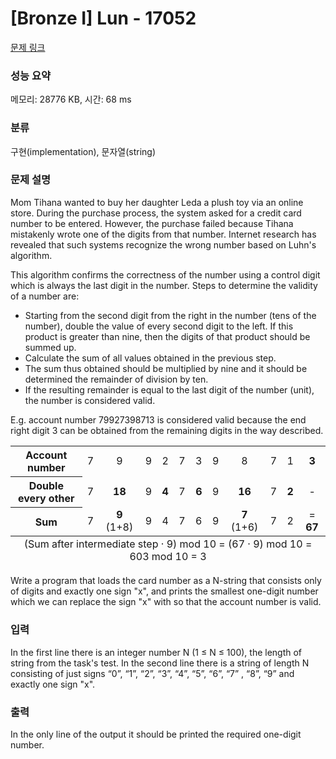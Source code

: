 # [Bronze I] Lun - 17052 

[문제 링크](https://www.acmicpc.net/problem/17052) 

### 성능 요약

메모리: 28776 KB, 시간: 68 ms

### 분류

구현(implementation), 문자열(string)

### 문제 설명

<p>Mom Tihana wanted to buy her daughter Leda a plush toy via an online store. During the purchase process, the system asked for a credit card number to be entered. However, the purchase failed because Tihana mistakenly wrote one of the digits from that number. Internet research has revealed that such systems recognize the wrong number based on Luhn's algorithm.</p>

<p>This algorithm confirms the correctness of the number using a control digit which is always the last digit in the number. Steps to determine the validity of a number are:</p>

<ul>
	<li>Starting from the second digit from the right in the number (tens of the number), double the value of every second digit to the left. If this product is greater than nine, then the digits of that product should be summed up.</li>
	<li>Calculate the sum of all values obtained in the previous step.</li>
	<li>The sum thus obtained should be multiplied by nine and it should be determined the remainder of division by ten.</li>
	<li>If the resulting remainder is equal to the last digit of the number (unit), the number is considered valid.</li>
</ul>

<p>E.g. account number 79927398713 is considered valid because the end right digit 3 can be obtained from the remaining digits in the way described.</p>

<table class="table table-bordered table-striped">
	<tbody>
		<tr>
			<th style="text-align: center;">Account number</th>
			<td style="text-align: center;">7</td>
			<td style="text-align: center;">9</td>
			<td style="text-align: center;">9</td>
			<td style="text-align: center;">2</td>
			<td style="text-align: center;">7</td>
			<td style="text-align: center;">3</td>
			<td style="text-align: center;">9</td>
			<td style="text-align: center;">8</td>
			<td style="text-align: center;">7</td>
			<td style="text-align: center;">1</td>
			<td style="text-align: center;"><strong>3</strong></td>
		</tr>
		<tr>
			<th style="text-align: center;">Double every other</th>
			<td style="text-align: center;">7</td>
			<td style="text-align: center;"><strong>18</strong></td>
			<td style="text-align: center;">9</td>
			<td style="text-align: center;"><strong>4</strong></td>
			<td style="text-align: center;">7</td>
			<td style="text-align: center;"><strong>6</strong></td>
			<td style="text-align: center;">9</td>
			<td style="text-align: center;"><strong>16</strong></td>
			<td style="text-align: center;">7</td>
			<td style="text-align: center;"><strong>2</strong></td>
			<td style="text-align: center;">-</td>
		</tr>
		<tr>
			<th style="text-align: center;">Sum</th>
			<td style="text-align: center;">7</td>
			<td style="text-align: center;"><strong>9</strong> (1+8)</td>
			<td style="text-align: center;">9</td>
			<td style="text-align: center;">4</td>
			<td style="text-align: center;">7</td>
			<td style="text-align: center;">6</td>
			<td style="text-align: center;">9</td>
			<td style="text-align: center;"><strong>7</strong> (1+6)</td>
			<td style="text-align: center;">7</td>
			<td style="text-align: center;">2</td>
			<td style="text-align: center;">= <strong>67</strong></td>
		</tr>
	</tbody>
	<tfoot>
		<tr>
			<td colspan="12" style="text-align: center;">(Sum after intermediate step · 9) mod 10 = (67 · 9) mod 10 = 603 mod 10 = 3</td>
		</tr>
	</tfoot>
</table>

<p>Write a program that loads the card number as a N-string that consists only of digits and exactly one sign "x", and prints the smallest one-digit number which we can replace the sign "x" with so that the account number is valid.</p>

### 입력 

 <p>In the first line there is an integer number N (1 ≤ N ≤ 100), the length of string from the task's test. In the second line there is a string of length N consisting of just signs “0”, “1”, “2”, “3”, “4”, “5”, “6”, “7” , “8”, “9” and exactly one sign "x".</p>

### 출력 

 <p>In the only line of the output it should be printed the required one-digit number.</p>

